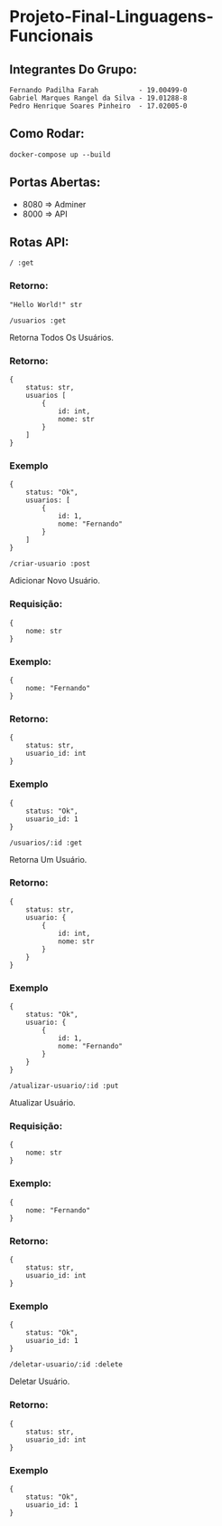# Projeto-Final-Linguagens-Funcionais

## Integrantes Do Grupo:

    Fernando Padilha Farah          - 19.00499-0
    Gabriel Marques Rangel da Silva - 19.01288-8
    Pedro Henrique Soares Pinheiro  - 17.02005-0

## Como Rodar:

    docker-compose up --build

## Portas Abertas:

- 8080 => Adminer
- 8000 => API

## Rotas API:

```/ :get```

### Retorno:

    "Hello World!" str

```/usuarios :get```

Retorna Todos Os Usuários.

### Retorno:

    {
        status: str,
        usuarios [
            {
                id: int,
                nome: str
            }
        ]
    }

### Exemplo

    {
        status: "Ok",
        usuarios: [
            {
                id: 1,
                nome: "Fernando"
            }
        ]
    }

```/criar-usuario :post```

Adicionar Novo Usuário.

### Requisição:

    {
        nome: str
    }

### Exemplo:

    {
        nome: "Fernando"
    }

### Retorno:

    {
        status: str,
        usuario_id: int
    }

### Exemplo

    {
        status: "Ok",
        usuario_id: 1
    }

```/usuarios/:id :get```

Retorna Um Usuário.

### Retorno:

    {
        status: str,
        usuario: {
            {
                id: int,
                nome: str
            }
        }
    }

### Exemplo

    {
        status: "Ok",
        usuario: {
            {
                id: 1,
                nome: "Fernando"
            }
        }
    }

```/atualizar-usuario/:id :put```

Atualizar Usuário.

### Requisição:

    {
        nome: str
    }

### Exemplo:

    {
        nome: "Fernando"
    }

### Retorno:

    {
        status: str,
        usuario_id: int
    }

### Exemplo

    {
        status: "Ok",
        usuario_id: 1
    }

```/deletar-usuario/:id :delete```

Deletar Usuário.

### Retorno:

    {
        status: str,
        usuario_id: int
    }

### Exemplo

    {
        status: "Ok",
        usuario_id: 1
    }
